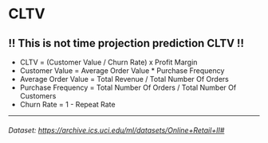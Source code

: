 # CLTV 
## !! This is not time projection prediction CLTV !!

-	CLTV = (Customer Value / Churn Rate) x Profit Margin
- Customer Value = Average Order Value * Purchase Frequency
- Average Order Value = Total Revenue / Total Number Of Orders
- Purchase Frequency = Total Number Of Orders / Total Number Of Customers
- Churn Rate = 1 - Repeat Rate
***
###### Dataset: https://archive.ics.uci.edu/ml/datasets/Online+Retail+II#
